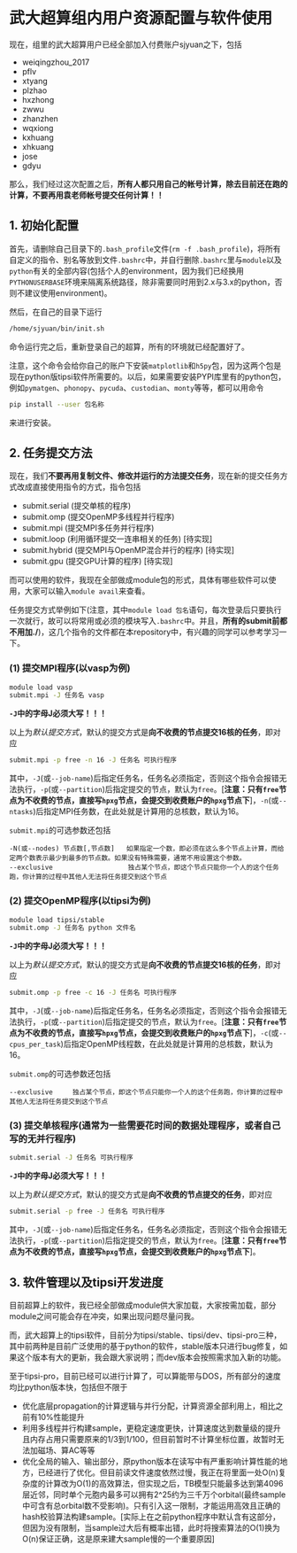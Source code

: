 # 武大超算组内用户资源配置与软件使用

现在，组里的武大超算用户已经全部加入付费账户sjyuan之下，包括
- weiqingzhou_2017
- pflv
- xtyang
- plzhao
- hxzhong
- zwwu
- zhanzhen
- wqxiong
- kxhuang
- xhkuang
- jose
- gdyu

那么，我们经过这次配置之后，**所有人都只用自己的帐号计算，除去目前还在跑的计算，不要再用袁老师帐号提交任何计算！！**

## 1. 初始化配置

首先，请删除自己目录下的`.bash_profile`文件(`rm -f .bash_profile`)，将所有自定义的指令、别名等放到文件`.bashrc`中，并自行删除`.bashrc`里与`module`以及`python`有关的全部内容(包括个人的environment，因为我们已经换用`PYTHONUSERBASE`环境来隔离系统路径，除非需要同时用到2.x与3.x的python，否则不建议使用environment)。

然后，在自己的目录下运行
```bash
/home/sjyuan/bin/init.sh
```
命令运行完之后，重新登录自己的超算，所有的环境就已经配置好了。

注意，这个命令会给你自己的账户下安装`matplotlib`和`h5py`包，因为这两个包是现在python版tipsi软件所需要的。以后，如果需要安装PYPI库里有的python包，例如`pymatgen`、`phonopy`、`pycuda`、`custodian`、`monty`等等，都可以用命令
```bash
pip install --user 包名称
```
来进行安装。

## 2. 任务提交方法

现在，我们**不要再用复制文件、修改并运行的方法提交任务**，现在新的提交任务方式改成直接使用指令的方式，指令包括
- submit.serial (提交单核的程序)
- submit.omp    (提交OpenMP多线程并行程序)
- submit.mpi    (提交MPI多任务并行程序)
- submit.loop   (利用循环提交一连串相关的任务) [待实现]
- submit.hybrid (提交MPI与OpenMP混合并行的程序) [待实现]
- submit.gpu    (提交GPU计算的程序) [待实现]

而可以使用的软件，我现在全部做成module包的形式，具体有哪些软件可以使用，大家可以输入`module avail`来查看。

任务提交方式举例如下(注意，其中`module load 包名`语句，每次登录后只要执行一次就行，故可以将常用或必须的模块写入`.bashrc`中。并且，**所有的submit前都不用加./**)，这几个指令的文件都在本repository中，有兴趣的同学可以参考学习一下。
### (1) 提交MPI程序(以vasp为例)
```bash
module load vasp
submit.mpi -J 任务名 vasp
```
**`-J`中的字母J必须大写！！！**

以上为*默认提交方式*，默认的提交方式是**向不收费的节点提交16核的任务**，即对应
```bash
submit.mpi -p free -n 16 -J 任务名 可执行程序
```
其中，`-J`(或`--job-name`)后指定任务名，任务名必须指定，否则这个指令会报错无法执行，`-p`(或`--partition`)后指定提交的节点，默认为`free`。[**注意：只有`free`节点为不收费的节点，直接写`hpxg`节点，会提交到收费账户的`hpxg`节点下**]，`-n`(或`--ntasks`)后指定MPI任务数，在此处就是计算用的总核数，默认为16。

`submit.mpi`的可选参数还包括
```
-N(或--nodes) 节点数[,节点数]   如果指定一个数，即必须在这么多个节点上计算，而给定两个数表示最少到最多的节点数。如果没有特殊需要，通常不用设置这个参数。
--exclusive                   独占某个节点，即这个节点只能你一个人的这个任务跑，你计算的过程中其他人无法将任务提交到这个节点
```

### (2) 提交OpenMP程序(以tipsi为例)
```bash
module load tipsi/stable
submit.omp -J 任务名 python 文件名
```
**`-J`中的字母J必须大写！！！**

以上为*默认提交方式*，默认的提交方式是**向不收费的节点提交16核的任务**，即对应
```bash
submit.omp -p free -c 16 -J 任务名 可执行程序
```
其中，`-J`(或`--job-name`)后指定任务名，任务名必须指定，否则这个指令会报错无法执行，`-p`(或`--partition`)后指定提交的节点，默认为`free`。[**注意：只有`free`节点为不收费的节点，直接写`hpxg`节点，会提交到收费账户的`hpxg`节点下**]，`-c`(或`--cpus_per_task`)后指定OpenMP线程数，在此处就是计算用的总核数，默认为16。

`submit.omp`的可选参数还包括
```
--exclusive     独占某个节点，即这个节点只能你一个人的这个任务跑，你计算的过程中其他人无法将任务提交到这个节点
```

### (3) 提交单核程序(通常为一些需要花时间的数据处理程序，或者自己写的无并行程序)
```bash
submit.serial -J 任务名 可执行程序
```
**`-J`中的字母J必须大写！！！**

以上为*默认提交方式*，默认的提交方式是**向不收费的节点提交的任务**，即对应
```bash
submit.serial -p free -J 任务名 可执行程序
```
其中，`-J`(或`--job-name`)后指定任务名，任务名必须指定，否则这个指令会报错无法执行，`-p`(或`--partition`)后指定提交的节点，默认为`free`。[**注意：只有`free`节点为不收费的节点，直接写`hpxg`节点，会提交到收费账户的`hpxg`节点下**]。

## 3. 软件管理以及tipsi开发进度

目前超算上的软件，我已经全部做成module供大家加载，大家按需加载，部分module之间可能会存在冲突，如果出现问题尽量问我。

而，武大超算上的tipsi软件，目前分为tipsi/stable、tipsi/dev、tipsi-pro三种，其中前两种是目前广泛使用的基于python的软件，stable版本只进行bug修复，如果这个版本有大的更新，我会跟大家说明；而dev版本会按照需求加入新的功能。

至于tipsi-pro，目前已经可以进行计算了，可以算能带与DOS，所有部分的速度均比python版本快，包括但不限于
- 优化底层propagation的计算逻辑与并行分配，计算资源全部利用上，相比之前有10%性能提升
- 利用多线程并行构建sample，更稳定速度更快，计算速度达到数量级的提升且内存占用只需要原来的1/3到1/100，但目前暂时不计算坐标位置，故暂时无法加磁场、算AC等等
- 优化全局的输入、输出部分，原python版本在读写中有严重影响计算性能的地方，已经进行了优化。但目前读文件速度依然过慢，我正在将里面一处O(n)复杂度的计算改为O(1)的高效算法，但实现之后，TB模型只能最多达到第4096层近邻，同时单个元胞内最多可以拥有2^25约为三千万个orbital(最终sample中可含有总orbital数不受影响)。只有引入这一限制，才能运用高效且正确的hash校验算法构建sample。[实际上在之前python程序中默认含有这部分，但因为没有限制，当sample过大后有概率出错，此时将搜索算法的O(1)换为O(n)保证正确，这是原来建大sample慢的一个重要原因]
